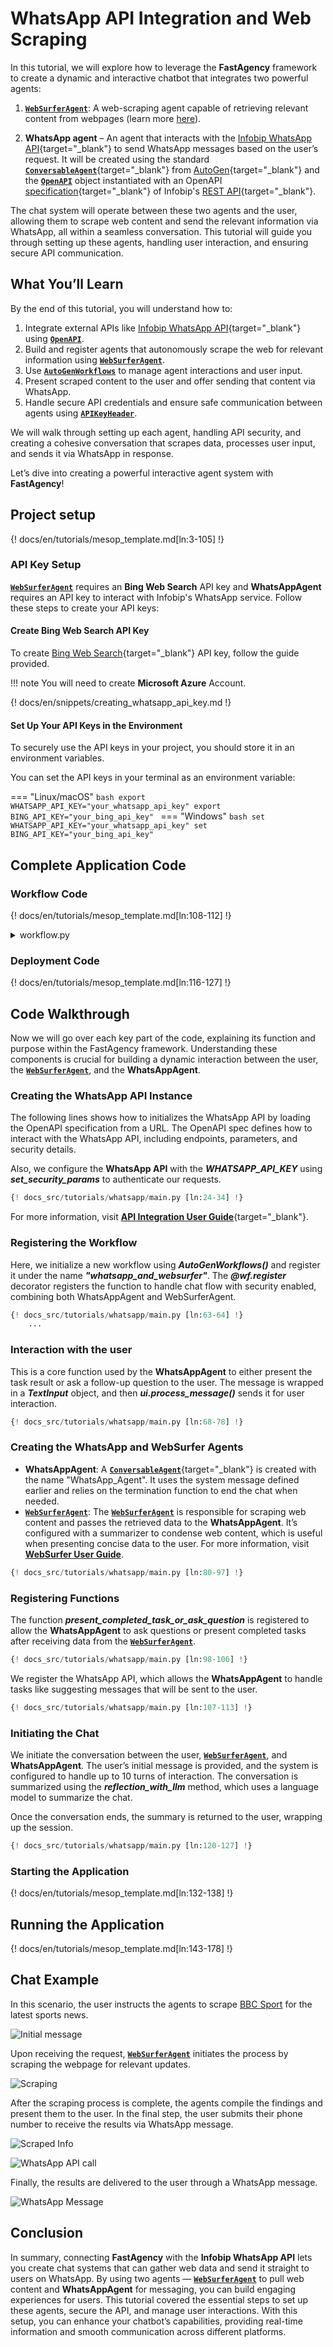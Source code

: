 # WhatsApp API Integration and Web Scraping

In this tutorial, we will explore how to leverage the **FastAgency** framework to create a dynamic and interactive chatbot that integrates two powerful agents:

1. [**`WebSurferAgent`**](../../api/fastagency/runtimes/autogen/agents/websurfer/WebSurferAgent.md): A web-scraping agent capable of retrieving relevant content from webpages (learn more [here](../../user-guide/runtimes/autogen/websurfer.md)).

2. **WhatsApp agent** – An agent that interacts with the [Infobip WhatsApp API](https://www.infobip.com/docs/api/channels/whatsapp){target="_blank"} to send WhatsApp messages based on the user’s request. It will be created using the standard [**`ConversableAgent`**](https://microsoft.github.io/autogen/0.2/docs/reference/agentchat/conversable_agent/){target="_blank"} from [AutoGen](https://microsoft.github.io/autogen){target="_blank"} and the [**`OpenAPI`**](../../api/fastagency/api/openapi/OpenAPI.md) object instantiated with an OpenAPI [specification](https://dev.infobip.com/openapi/products/whatsapp.json){target="_blank"} of Infobip's [REST API](https://www.infobip.com/docs/api/channels/whatsapp){target="_blank"}.

The chat system will operate between these two agents and the user, allowing them to scrape web content and send the relevant information via WhatsApp, all within a seamless conversation. This tutorial will guide you through setting up these agents, handling user interaction, and ensuring secure API communication.

## What You’ll Learn

By the end of this tutorial, you will understand how to:

1. Integrate external APIs like [Infobip WhatsApp API](https://www.infobip.com/docs/api/channels/whatsapp){target="_blank"} using [**`OpenAPI`**](../../api/fastagency/api/openapi/OpenAPI.md).
2. Build and register agents that autonomously scrape the web for relevant information using [**`WebSurferAgent`**](../../api/fastagency/runtimes/autogen/agents/websurfer/WebSurferAgent.md).
3. Use [**`AutoGenWorkflows`**](../../api/fastagency/runtimes/autogen/AutoGenWorkflows.md) to manage agent interactions and user input.
4. Present scraped content to the user and offer sending that content via WhatsApp.
5. Handle secure API credentials and ensure safe communication between agents using [**`APIKeyHeader`**](../../api/fastagency/api/openapi/security/APIKeyHeader.md).

We will walk through setting up each agent, handling API security, and creating a cohesive conversation that scrapes data, processes user input, and sends it via WhatsApp in response.

Let’s dive into creating a powerful interactive agent system with **FastAgency**!

## Project setup

{! docs/en/tutorials/mesop_template.md[ln:3-105] !}


### API Key Setup
[**`WebSurferAgent`**](../../api/fastagency/runtimes/autogen/agents/websurfer/WebSurferAgent.md) requires an **Bing Web Search** API key and **WhatsAppAgent** requires an API key to interact with Infobip's WhatsApp service. Follow these steps to create your API keys:

#### Create Bing Web Search API Key
To create [Bing Web Search](https://www.microsoft.com/en-us/bing/apis/pricing){target="_blank"} API key, follow the guide provided.

!!! note
    You will need to create **Microsoft Azure** Account.


{! docs/en/snippets/creating_whatsapp_api_key.md !}

#### Set Up Your API Keys in the Environment

To securely use the API keys in your project, you should store it in an environment variables.

You can set the API keys in your terminal as an environment variable:

=== "Linux/macOS"
    ```bash
    export WHATSAPP_API_KEY="your_whatsapp_api_key"
    export BING_API_KEY="your_bing_api_key"
    ```
=== "Windows"
    ```bash
    set WHATSAPP_API_KEY="your_whatsapp_api_key"
    set BING_API_KEY="your_bing_api_key"
    ```

## Complete Application Code

### Workflow Code
{! docs/en/tutorials/mesop_template.md[ln:108-112] !}

<details>
<summary>workflow.py</summary>
```python
{! docs_src/tutorials/whatsapp/main.py !}
```
</details>

### Deployment Code
{! docs/en/tutorials/mesop_template.md[ln:116-127] !}


## Code Walkthrough

Now we will go over each key part of the code, explaining its function and purpose within the FastAgency framework. Understanding these components is crucial for building a dynamic interaction between the user, the [**`WebSurferAgent`**](../../api/fastagency/runtimes/autogen/agents/websurfer/WebSurferAgent.md), and the **WhatsAppAgent**.

### Creating the WhatsApp API Instance
The following lines shows how to initializes the WhatsApp API by loading the OpenAPI specification from a URL. The OpenAPI spec defines how to interact with the WhatsApp API, including endpoints, parameters, and security details.

Also, we configure the **WhatsApp API** with the __*WHATSAPP_API_KEY*__ using __*set_security_params*__ to authenticate our requests.
```python
{! docs_src/tutorials/whatsapp/main.py [ln:24-34] !}
```

For more information, visit [**API Integration User Guide**](../../user-guide/api/index.md){target="_blank"}.


### Registering the Workflow

Here, we initialize a new workflow using ***AutoGenWorkflows()*** and register it under the name ***"whatsapp_and_websurfer"***. The ***@wf.register*** decorator registers the function to handle chat flow with security enabled, combining both WhatsAppAgent and WebSurferAgent.

```python
{! docs_src/tutorials/whatsapp/main.py [ln:63-64] !}
    ...
```

### Interaction with the user
This is a core function used by the **WhatsAppAgent** to either present the task result or ask a follow-up question to the user. The message is wrapped in a ***TextInput*** object, and then ***ui.process_message()*** sends it for user interaction.

```python
{! docs_src/tutorials/whatsapp/main.py [ln:68-78] !}
```

### Creating the WhatsApp and WebSurfer Agents

- **WhatsAppAgent**: A [**`ConversableAgent`**](https://microsoft.github.io/autogen/0.2/docs/reference/agentchat/conversable_agent/){target="_blank"} is created with the name "WhatsApp_Agent". It uses the system message defined earlier and relies on the termination function to end the chat when needed.
- [**`WebSurferAgent`**](../../api/fastagency/runtimes/autogen/agents/websurfer/WebSurferAgent.md): The [**`WebSurferAgent`**](../../api/fastagency/runtimes/autogen/agents/websurfer/WebSurferAgent.md) is responsible for scraping web content and passes the retrieved data to the **WhatsAppAgent**. It’s configured with a summarizer to condense web content, which is useful when presenting concise data to the user. For more information, visit [**WebSurfer User Guide**](../../user-guide/runtimes/autogen/websurfer.md).

```python
{! docs_src/tutorials/whatsapp/main.py [ln:80-97] !}
```


### Registering Functions

The function ***present_completed_task_or_ask_question*** is registered to allow the **WhatsAppAgent** to ask questions or present completed tasks after receiving data from the [**`WebSurferAgent`**](../../api/fastagency/runtimes/autogen/agents/websurfer/WebSurferAgent.md).

```python
{! docs_src/tutorials/whatsapp/main.py [ln:98-106] !}
```


We register the WhatsApp API, which allows the **WhatsAppAgent** to handle tasks like suggesting messages that will be sent to the user.
```python
{! docs_src/tutorials/whatsapp/main.py [ln:107-113] !}
```

### Initiating the Chat

We initiate the conversation between the user, [**`WebSurferAgent`**](../../api/fastagency/runtimes/autogen/agents/websurfer/WebSurferAgent.md), and **WhatsAppAgent**. The user’s initial message is provided, and the system is configured to handle up to 10 turns of interaction. The conversation is summarized using the ***reflection_with_llm*** method, which uses a language model to summarize the chat.

Once the conversation ends, the summary is returned to the user, wrapping up the session.

```python
{! docs_src/tutorials/whatsapp/main.py [ln:120-127] !}
```

### Starting the Application

{! docs/en/tutorials/mesop_template.md[ln:132-138] !}

## Running the Application

{! docs/en/tutorials/mesop_template.md[ln:143-178] !}


## Chat Example
In this scenario, the user instructs the agents to scrape [BBC Sport](https://www.bbc.com/sport) for the latest sports news.

![Initial message](./images/initial_message.png)

Upon receiving the request, [**`WebSurferAgent`**](../../api/fastagency/runtimes/autogen/agents/websurfer/WebSurferAgent.md) initiates the process by scraping the webpage for relevant updates.

![Scraping](./images/scraping.png)

After the scraping process is complete, the agents compile the findings and present them to the user. In the final step, the user submits their phone number to receive the results via WhatsApp message.

![Scraped Info](./images/scraped_info.png)

![WhatsApp API call](./images/whatsapp_api_call.png)


Finally, the results are delivered to the user through a WhatsApp message.

![WhatsApp Message](./images/whatsapp.png)


## Conclusion

In summary, connecting **FastAgency** with the **Infobip WhatsApp API** lets you create chat systems that can gather web data and send it straight to users on WhatsApp. By using two agents — [**`WebSurferAgent`**](../../api/fastagency/runtimes/autogen/agents/websurfer/WebSurferAgent.md) to pull web content and **WhatsAppAgent** for messaging, you can build engaging experiences for users. This tutorial covered the essential steps to set up these agents, secure the API, and manage user interactions. With this setup, you can enhance your chatbot’s capabilities, providing real-time information and smooth communication across different platforms.

